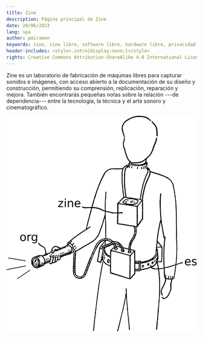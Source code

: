 ```yaml
---
title: Zine
description: Página principal de Zine
date: 20/06/2023
lang: spa
author: pmiramon
keywords: zine, cine libre, software libre, hardware libre, privacidad, tecnología libre, autonomia digital, magic lantern, EM272
header-includes: <style>.intro{display:none;}</style>
rights: Creative Commons Attribution-ShareAlike 4.0 International License
---
```


Zine es un laboratorio de fabricación de máquinas libres para capturar sonidos e imágenes, con acceso abierto a la documentación de su diseño y construcción, permitiendo su comprensión, replicación, reparación y mejora. También encontrarás pequeñas notas sobre la relación ---de dependencia--- entre la tecnología, la técnica y el arte sonoro y cinematográfico.

![](/img/paluche.svg)
